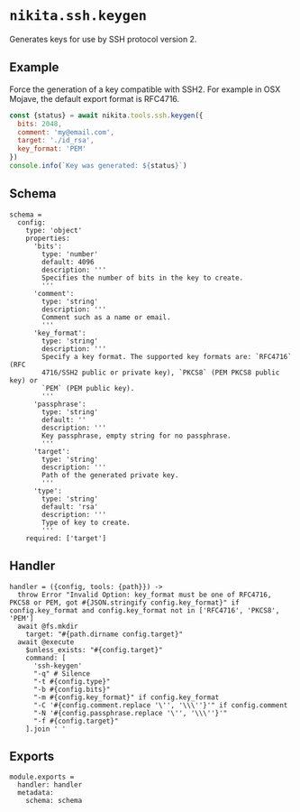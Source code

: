 
# `nikita.ssh.keygen`

Generates keys for use by SSH protocol version 2.

## Example

Force the generation of a key compatible with SSH2. For example in OSX Mojave,
the default export format is RFC4716.

```js
const {status} = await nikita.tools.ssh.keygen({
  bits: 2048,
  comment: 'my@email.com',
  target: './id_rsa',
  key_format: 'PEM'
})
console.info(`Key was generated: ${status}`)
```

## Schema

    schema =
      config:
        type: 'object'
        properties:
          'bits':
            type: 'number'
            default: 4096
            description: '''
            Specifies the number of bits in the key to create.
            '''
          'comment':
            type: 'string'
            description: '''
            Comment such as a name or email.
            '''
          'key_format':
            type: 'string'
            description: '''
            Specify a key format. The supported key formats are: `RFC4716` (RFC
            4716/SSH2 public or private key), `PKCS8` (PEM PKCS8 public key) or
            `PEM` (PEM public key).
            '''
          'passphrase':
            type: 'string'
            default: ''
            description: '''
            Key passphrase, empty string for no passphrase.
            '''
          'target':
            type: 'string'
            description: '''
            Path of the generated private key.
            '''
          'type':
            type: 'string'
            default: 'rsa'
            description: '''
            Type of key to create.
            '''
        required: ['target']

## Handler

    handler = ({config, tools: {path}}) ->
      throw Error "Invalid Option: key_format must be one of RFC4716, PKCS8 or PEM, got #{JSON.stringify config.key_format}" if config.key_format and config.key_format not in ['RFC4716', 'PKCS8', 'PEM']
      await @fs.mkdir
        target: "#{path.dirname config.target}"
      await @execute
        $unless_exists: "#{config.target}"
        command: [
          'ssh-keygen'
          "-q" # Silence
          "-t #{config.type}"
          "-b #{config.bits}"
          "-m #{config.key_format}" if config.key_format
          "-C '#{config.comment.replace '\'', '\\\''}'" if config.comment
          "-N '#{config.passphrase.replace '\'', '\\\''}'"
          "-f #{config.target}"
        ].join ' '

## Exports

    module.exports =
      handler: handler
      metadata:
        schema: schema
